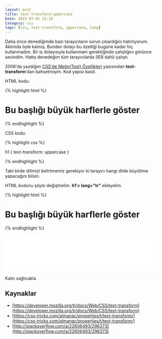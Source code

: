 ```yaml
---
layout: post
title: text-transform:uppercase
Date: 2015-07-01 13:18
Category: css
tags: [css, text-transform, uppercase, lang]
---
```


Daha önce denediğimde bazı tarayıcıların sorun çıkardığını hatırlıyorum. Aklımda öyle kalmış. Bundan dolayı bu özelliği bugüne kadar hiç kullanmadım. Bir iş dolayısıyla kullanmam gerektiğinde çalıştığını görünce sevindim. Hatta denedeğim tüm tarayıcılarda (IE8 dahi) çalıştı.

2006'da yazdığım [CSS'de Metin(Text) Özellikleri](/cssde-metintext-ozellikleri/) yazısından **text-transform**'dan bahsetmişim. Kod yapısı basit.

HTML kodu:

{% highlight html %}

<h1>Bu başlığı büyük harflerle göster</h1>

{% endhighlight %}

CSS kodu:

{% highlight css %}

h1 {
    text-transform: uppercase
}

{% endhighlight %}

Tabi birde dilimizi belirtmemiz gerekiyor ki tarayıcı hangi dilde büyültme yapacağını bilsin. 

HTML kodunu şöyle değiştirelim. **h1**'e **lang="tr"** ekleyelim.

{% highlight html %}

<h1 lang="tr">Bu başlığı büyük harflerle göster</h1>

{% endhighlight %}

<iframe height='120' scrolling='no' src='//codepen.io/fatihhayri/embed/gpzrdB/?height=120&theme-id=13521&default-tab=result' frameborder='no' allowtransparency='true' allowfullscreen='true' style='width: 100%;'>
</iframe>

Kalın sağlıcakla

## Kaynaklar

 - [https://developer.mozilla.org/tr/docs/Web/CSS/text-transform](https://developer.mozilla.org/tr/docs/Web/CSS/text-transform)
 - [https://css-tricks.com/almanac/properties/t/text-transform/](https://css-tricks.com/almanac/properties/t/text-transform/)
 - [http://stackoverflow.com/a/22606493/296373](http://stackoverflow.com/a/22606493/296373)